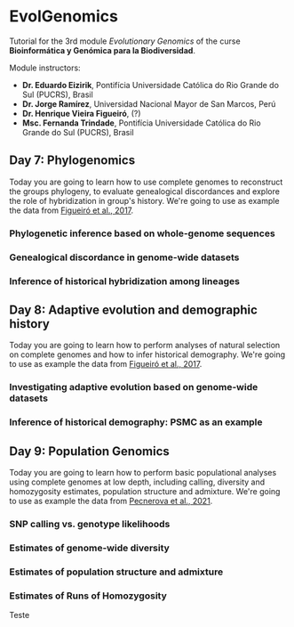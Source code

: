 # EvolGenomics
Tutorial for the 3rd module *Evolutionary Genomics*  of the curse **Bioinformática y Genómica para la Biodiversidad**.

Module instructors:
- **Dr. Eduardo Eizirik**, Pontifícia Universidade Católica do Rio Grande do Sul (PUCRS), Brasil
- **Dr. Jorge Ramírez**, Universidad Nacional Mayor de San Marcos, Perú
- **Dr. Henrique Vieira Figueiró**, (?)
- **Msc. Fernanda Trindade**, Pontifícia Universidade Católica do Rio Grande do Sul (PUCRS), Brasil

## Day 7: Phylogenomics
Today you are going to learn how to use complete genomes to reconstruct the groups phylogeny, to evaluate genealogical discordances and explore the role of hybridization in group's history. We're going to use as example the data from [Figueiró et al., 2017](https://www.science.org/doi/10.1126/sciadv.1700299).

### Phylogenetic inference based on whole-genome sequences
### Genealogical discordance in genome-wide datasets
### Inference of historical hybridization among lineages

## Day 8: Adaptive evolution and demographic history
Today you are going to learn how to perform analyses of natural selection on complete genomes and how to infer historical demography. We're going to use as example the data from [Figueiró et al., 2017](https://www.science.org/doi/10.1126/sciadv.1700299).

### Investigating adaptive evolution based on genome-wide datasets
### Inference of historical demography: PSMC as an example

## Day 9: Population Genomics
Today you are going to learn how to perform basic populational analyses using complete genomes at low depth, including calling, diversity and homozygosity estimates, population structure and admixture. We're going to use as example the data from [Pecnerova et al., 2021](https://doi.org/10.1016/j.cub.2021.01.064).

### SNP calling vs. genotype likelihoods
### Estimates of genome-wide diversity
### Estimates of population structure and admixture
### Estimates of Runs of Homozygosity
Teste
